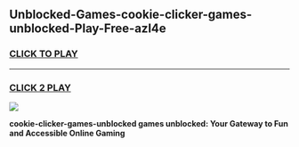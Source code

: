 
## Unblocked-Games-cookie-clicker-games-unblocked-Play-Free-azl4e
<h3>
<a href="https://premium76.site?title=cookie-clicker-games-unblocked&ref=18A1">CLICK TO PLAY</a></h3>
<hr>

<h3>
<a href="https://premium76.site?title=cookie-clicker-games-unblocked&ref=18A1">CLICK 2 PLAY</a>
  
</h3>

<a href="https://premium76.site?title=cookie-clicker-games-unblocked&ref=18A1"><img src="https://clearcache.store/games.png"></a>


**cookie-clicker-games-unblocked games unblocked: Your Gateway to Fun and Accessible Online Gaming**
